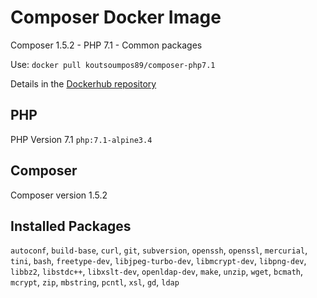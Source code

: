 # Composer Docker Image
Composer 1.5.2 - PHP 7.1 - Common packages

Use: `docker pull koutsoumpos89/composer-php7.1`

Details in the [Dockerhub repository](https://hub.docker.com/r/koutsoumpos89/composer-php7.1/)

## PHP
PHP Version 7.1
`php:7.1-alpine3.4`

## Composer
Composer version 1.5.2

## Installed Packages
`autoconf`, `build-base`, `curl`, `git`, `subversion`, `openssh`, 
`openssl`, `mercurial`, `tini`, `bash`, `freetype-dev`, `libjpeg-turbo-dev`,
`libmcrypt-dev`, `libpng-dev`, `libbz2`, `libstdc++`, `libxslt-dev`, `openldap-dev`,
`make`, `unzip`, `wget`, `bcmath`, `mcrypt`, `zip`, `mbstring`, `pcntl`, `xsl`, `gd`, `ldap`